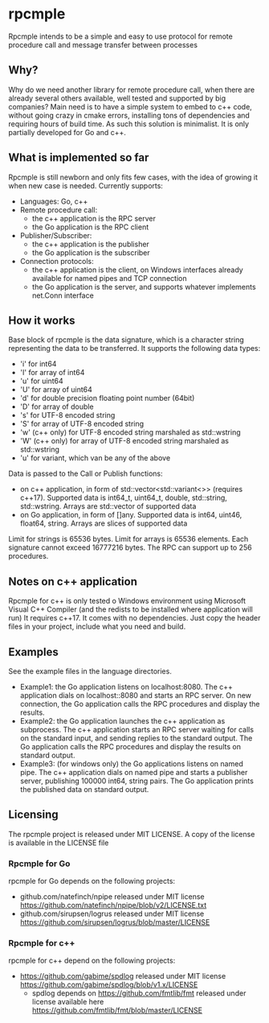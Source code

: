 # rpcmple
Rpcmple intends to be a simple and easy to use protocol for remote procedure call and message transfer between processes
## Why?
Why do we need another library for remote procedure call, when there are already several others available, well tested and supported by big companies? 
Main need is to have a simple system to embed to c++ code, without going crazy in cmake errors, installing tons of dependencies and requiring hours of build time. 
As such this solution is minimalist. It is only partially developed for Go and c++.
## What is implemented so far
Rpcmple is still newborn and only fits few cases, with the idea of growing it when new case is needed. Currently supports:
- Languages: Go, c++
- Remote procedure call:
  - the c++ application is the RPC server
  - the Go application is the RPC client
- Publisher/Subscriber:
  - the c++ application is the publisher
  - the Go application is the subscriber
- Connection protocols:
  - the c++ application is the client, on Windows interfaces already available for named pipes and TCP connection
  - the Go application is the server, and supports whatever implements net.Conn interface
## How it works
Base block of rpcmple is the data signature, which is a character string representing the data to be transferred. It supports the following data types:
- 'i' for int64
- 'I' for array of int64
- 'u' for uint64
- 'U' for array of uint64
- 'd' for double precision floating point number (64bit)
- 'D' for array of double
- 's' for UTF-8 encoded string
- 'S' for array of UTF-8 encoded string
- 'w' (c++ only) for UTF-8 encoded string marshaled as std::wstring
- 'W' (c++ only) for array of UTF-8 encoded string marshaled as std::wstring
- 'u' for variant, which van be any of the above

Data is passed to the Call or Publish functions:
- on c++ application, in form of std::vector<std::variant<>> (requires c++17). Supported data is int64_t, uint64_t, double, std::string, std::wstring. Arrays are std::vector of supported data
- on Go application, in form of []any. Supported data is int64, uint46, float64, string. Arrays are slices of supported data

Limit for strings is 65536 bytes. Limit for arrays is 65536 elements. Each signature cannot exceed 16777216 bytes. The RPC can support up to 256 procedures.
## Notes on c++ application
Rpcmple for c++ is only tested o Windows environment using Microsoft Visual C++ Compiler (and the redists to be installed where application will run)
It requires c++17. It comes with no dependencies. Just copy the header files in your project, include what you need and build.

## Examples
See the example files in the language directories.
- Example1: the Go application listens on localhost:8080. The c++ application dials on localhost::8080 and starts an RPC server. On new connection, the Go application calls the RPC procedures and display the results.
- Example2: the Go application launches the c++ application as subprocess. The c++ application starts an RPC server waiting for calls on the standard input, and sending replies to the standard output. The Go application calls the RPC procedures and display the results on standard output.
- Example3: (for windows only) the Go applications listens on named pipe. The c++ application dials on named pipe and starts a publisher server, publishing 100000 int64, string pairs. The Go application prints the published data on standard output.

## Licensing
The rpcmple project is released under MIT LICENSE. A copy of the license is available in the LICENSE file

### Rpcmple for Go
rpcmple for Go depends on the following projects:
- github.com/natefinch/npipe released under MIT license https://github.com/natefinch/npipe/blob/v2/LICENSE.txt
- github.com/sirupsen/logrus released under MIT license https://github.com/sirupsen/logrus/blob/master/LICENSE

### Rpcmple for c++

rpcmple for c++ depend on the following projects:
- https://github.com/gabime/spdlog released under MIT license https://github.com/gabime/spdlog/blob/v1.x/LICENSE
  - spdlog depends on https://github.com/fmtlib/fmt released under license available here https://github.com/fmtlib/fmt/blob/master/LICENSE
